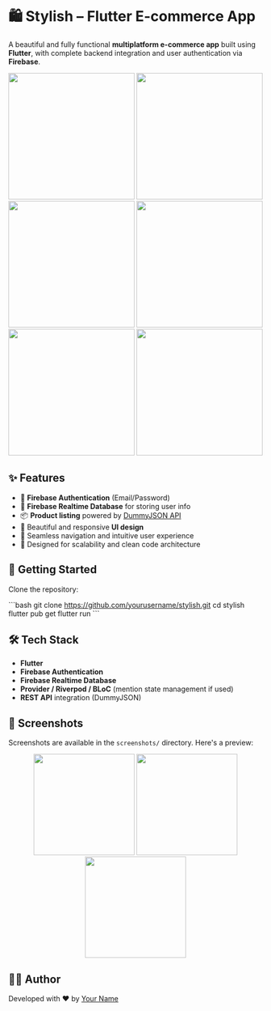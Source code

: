 
# 🛍️ Stylish – Flutter E-commerce App

A beautiful and fully functional **multiplatform e-commerce app** built using **Flutter**, with complete backend integration and user authentication via **Firebase**.

<p align="center">
  <img src="screenshots/screen1.png" width="250"/>
  <img src="screenshots/screen2.png" width="250"/>
  <img src="screenshots/screen3.png" width="250"/>
    <img src="screenshots/screen4.png" width="250"/>
  <img src="screenshots/screen5.png" width="250"/>
  <img src="screenshots/screen6.png" width="250"/>

</p>

## ✨ Features

- 🔐 **Firebase Authentication** (Email/Password)
- 🧠 **Firebase Realtime Database** for storing user info
- 📦 **Product listing** powered by [DummyJSON API](https://dummyjson.com/)
- 📱 Beautiful and responsive **UI design**
- 🔁 Seamless navigation and intuitive user experience
- 🧩 Designed for scalability and clean code architecture

## 🚀 Getting Started

Clone the repository:

\`\`\`bash
git clone https://github.com/yourusername/stylish.git
cd stylish
flutter pub get
flutter run
\`\`\`

## 🛠️ Tech Stack

- **Flutter**
- **Firebase Authentication**
- **Firebase Realtime Database**
- **Provider / Riverpod / BLoC** (mention state management if used)
- **REST API** integration (DummyJSON)

## 📸 Screenshots

Screenshots are available in the `screenshots/` directory. Here's a preview:

<p align="center">
  <img src="screenshots/screen1.png" width="200"/>
  <img src="screenshots/screen2.png" width="200"/>
  <img src="screenshots/screen3.png" width="200"/>
</p>

## 🧑‍💻 Author

Developed with ❤️ by [Your Name](https://www.linkedin.com/in/yourprofile)

